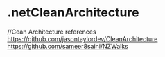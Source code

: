 # .netCleanArchitecture
//Cean Architecture references 
https://github.com/jasontaylordev/CleanArchitecture
https://github.com/sameer8saini/NZWalks
